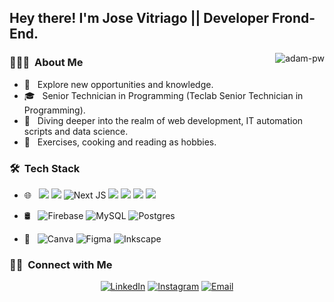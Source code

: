 <h2> Hey there! I'm Jose  Vitriago || Developer Frond-End.</h2>

<p><img align="right" src="https://github.com/Adam-pw/Adam-pw/blob/main/animation_500_kxa883sd.gif" alt="adam-pw" /></p>

<h3> 👨🏻‍💻 &nbsp;About Me </h3>

- 🤔 &nbsp; Explore new opportunities and knowledge.
- 🎓 &nbsp; Senior Technician in Programming (Teclab Senior Technician in Programming).
- 💭 &nbsp; Diving deeper into the realm of web development, IT automation scripts and data science.
- 🍭 &nbsp; Exercises, cooking and reading as hobbies.

<h3> 🛠 &nbsp;Tech Stack</h3>

- 🌐 &nbsp; <img src="https://img.shields.io/badge/html5%20-%23E34F26.svg?&style=for-the-badge&logo=html5&logoColor=white"/> <img src="https://img.shields.io/badge/css3%20-%231572B6.svg?&style=for-the-badge&logo=css3&logoColor=white"/> ![Next JS](https://img.shields.io/badge/Next-black?style=for-the-badge&logo=next.js&logoColor=white) <img src="https://img.shields.io/badge/bootstrap%20-%23563D7C.svg?&style=for-the-badge&logo=bootstrap&logoColor=white"/> <img src="https://img.shields.io/badge/javascript%20-%23323330.svg?&style=for-the-badge&logo=javascript&logoColor=%23F7DF1E"/> <img src="https://img.shields.io/badge/node.js%20-%2343853D.svg?&style=for-the-badge&logo=node.js&logoColor=white"/> <img src="https://img.shields.io/badge/react%20-%2320232a.svg?&style=for-the-badge&logo=react&logoColor=%2361DAFB"/>

- 🛢 &nbsp; ![Firebase](https://img.shields.io/badge/firebase-a08021?style=for-the-badge&logo=firebase&logoColor=ffcd34) 	![MySQL](https://img.shields.io/badge/mysql-4479A1.svg?style=for-the-badge&logo=mysql&logoColor=white) ![Postgres](https://img.shields.io/badge/postgres-%23316192.svg?style=for-the-badge&logo=postgresql&logoColor=white)

- 🎨 &nbsp; ![Canva](https://img.shields.io/badge/Canva-%2300C4CC.svg?style=for-the-badge&logo=Canva&logoColor=white) 	![Figma](https://img.shields.io/badge/figma-%23F24E1E.svg?style=for-the-badge&logo=figma&logoColor=white) ![Inkscape](https://img.shields.io/badge/Inkscape-e0e0e0?style=for-the-badge&logo=inkscape&logoColor=080A13)

<h3> 🤝🏻 &nbsp;Connect with Me </h3>

<p align="center">
<a href="https://www.linkedin.com/in/jose-vitriago-624836241/"><img alt="LinkedIn" src="https://img.shields.io/badge/LinkedIn-Vicentemr-blue?style=flat-square&logo=linkedin"></a>
<a href="https://www.instagram.com/vitriagovjose/"><img alt="Instagram" src="https://img.shields.io/badge/Instagram-vitriagovjose-blue?style=flat-square&logo=instagram"></a>
<a href="mailto:josevicentevitriago12@gmail.com"><img alt="Email" src="https://img.shields.io/badge/Email-josevicentevitriago12@gmail.com-blue?style=flat-square&logo=gmail"></a>
</p>
